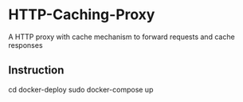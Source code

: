 # HTTP-Caching-Proxy
A HTTP proxy with cache mechanism to forward requests and cache responses

## Instruction
cd docker-deploy
sudo docker-compose up
